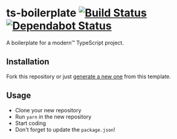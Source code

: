 # ts-boilerplate [![Build Status](https://action-badges.now.sh/ffflorian/ts-boilerplate)](https://github.com/ffflorian/ts-boilerplate/actions/) [![Dependabot Status](https://api.dependabot.com/badges/status?host=github&repo=ffflorian/ts-boilerplate)](https://dependabot.com)

A boilerplate for a modern™ TypeScript project.

## Installation

Fork this repository or just [generate a new one](https://github.com/ffflorian/ts-boilerplate/generate) from this template.

## Usage

- Clone your new repository
- Run `yarn` in the new repository
- Start coding
- Don't forget to update the `package.json`!

